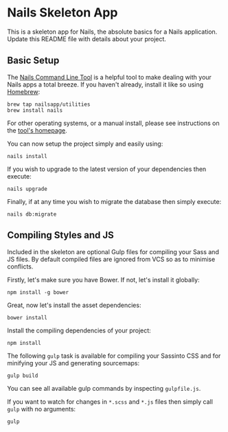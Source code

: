 # Nails Skeleton App

This is a skeleton app for Nails, the absolute basics for a Nails application. Update this README file with details about your project.


## Basic Setup

The [Nails Command Line Tool](https://github.com/nailsapp/command-line-tool) is a helpful tool to make dealing with your Nails apps a total breeze. If you haven't already, install it like so using [Homebrew](http://brew.sh):

    brew tap nailsapp/utilities
    brew install nails

For other operating systems, or a manual install, please see instructions on the [tool's homepage](https://github.com/nailsapp/command-line-tool).

You can now setup the project simply and easily using:

    nails install

If you wish to upgrade to the latest version of your dependencies then execute:

    nails upgrade

Finally, if at any time you wish to migrate the database then simply execute:

    nails db:migrate


## Compiling Styles and JS

Included in the skeleton are optional Gulp files for compiling your Sass and JS files. By default compiled files are ignored from VCS so as to minimise conflicts.

Firstly, let's make sure you have Bower. If not, let's install it globally:

    npm install -g bower

Great, now let's install the asset dependencies:

    bower install

Install the compiling dependencies of your project:

    npm install

The following `gulp` task is available for compiling your Sassinto CSS and for minifying your JS and generating sourcemaps:

    gulp build

You can see all available gulp commands by inspecting `gulpfile.js`.


If you want to watch for changes in `*.scss` and `*.js` files then simply call `gulp` with no arguments:

    gulp

